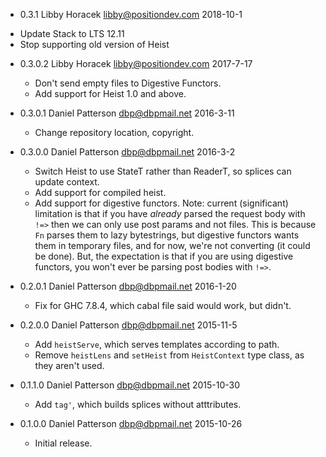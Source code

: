 * 0.3.1 Libby Horacek <libby@positiondev.com> 2018-10-1

 - Update Stack to LTS 12.11
 - Stop supporting old version of Heist

* 0.3.0.2 Libby Horacek <libby@positiondev.com> 2017-7-17

  - Don't send empty files to Digestive Functors.
  - Add support for Heist 1.0 and above.

* 0.3.0.1 Daniel Patterson <dbp@dbpmail.net> 2016-3-11

  - Change repository location, copyright.

* 0.3.0.0 Daniel Patterson <dbp@dbpmail.net> 2016-3-2

  - Switch Heist to use StateT rather than ReaderT, so splices can
    update context.
  - Add support for compiled heist.
  - Add support for digestive functors. Note: current (significant)
    limitation is that if you have _already_ parsed the request body
    with `!=>` then we can only use post params and not files. This is
    because `Fn` parses them to lazy bytestrings, but digestive
    functors wants them in temporary files, and for now, we're not
    converting (it could be done). But, the expectation is that if you
    are using digestive functors, you won't ever be parsing post
    bodies with `!=>`.

* 0.2.0.1 Daniel Patterson <dbp@dbpmail.net> 2016-1-20

  - Fix for GHC 7.8.4, which cabal file said would work, but didn't.

* 0.2.0.0 Daniel Patterson <dbp@dbpmail.net> 2015-11-5

  - Add `heistServe`, which serves templates according to path.
  - Remove `heistLens` and `setHeist` from `HeistContext` type class,
    as they aren't used.

* 0.1.1.0 Daniel Patterson <dbp@dbpmail.net> 2015-10-30

  - Add `tag'`, which builds splices without atttributes.

* 0.1.0.0 Daniel Patterson <dbp@dbpmail.net> 2015-10-26

  - Initial release.
